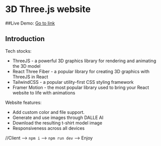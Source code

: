 # 3D Three.js website
##Live Demo: <a href="https://tshirt.iran.liara.run">Go to link</a>
## Introduction

Tech stocks:
- ThreeJS - a powerful 3D graphics library for rendering and animating the 3D model
- React Three Fiber - a popular library for creating 3D graphics with ThreeJS in React
- TailwindCSS - a popular utility-first CSS styling framework
- Framer Motion - the most popular library used to bring your React website to life with animations

Website features:
- Add custom color and file support.
- Generate and use images through DALLE AI
- Download the resulting t-shirt model image
- Responsiveness across all devices

//Client --> <code>npm i</code> --> <code>npm run dev</code> --> Enjoy


